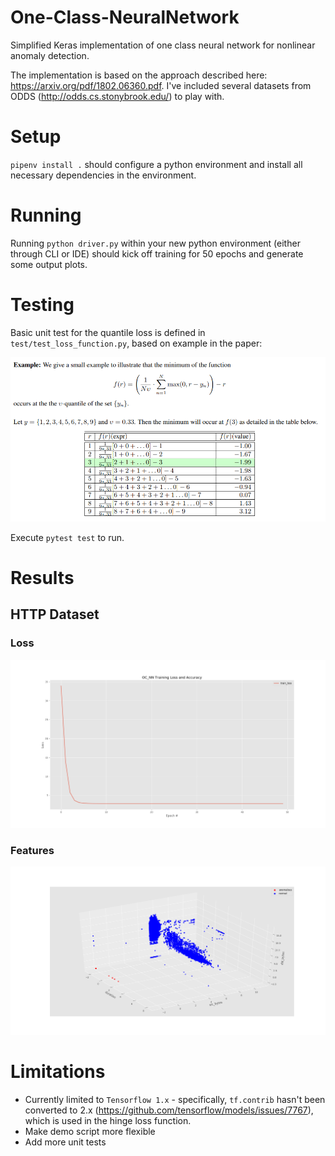 # One-Class-NeuralNetwork
Simplified Keras implementation of one class neural network for nonlinear anomaly detection. 

The implementation is based on the approach described here: https://arxiv.org/pdf/1802.06360.pdf. I've included several datasets from ODDS (http://odds.cs.stonybrook.edu/) to play with.

# Setup

`pipenv install .` should configure a python environment and install all necessary dependencies in the environment. 

# Running

Running `python driver.py` within your new python environment (either through CLI or IDE) should kick off training for 50 epochs and generate some output plots.

# Testing

Basic unit test for the quantile loss is defined in `test/test_loss_function.py`, based on example in the paper:

![alt text](https://github.com/danielenricocahall/One-Class-NeuralNetwork/blob/master/Figures/test_case.png)

Execute `pytest test` to run.

# Results

## HTTP Dataset ##

### Loss ###

![alt text](https://github.com/danielenricocahall/One-Class-NeuralNetwork/blob/master/Figures/loss_http.png)


### Features ###
![alt_text](https://github.com/danielenricocahall/One-Class-NeuralNetwork/blob/master/Figures/feat_http.png)

# Limitations

* Currently limited to `Tensorflow 1.x` - specifically, `tf.contrib` hasn't been converted to 2.x (https://github.com/tensorflow/models/issues/7767), which is used in the hinge loss function.
* Make demo script more flexible
* Add more unit tests
